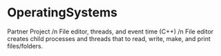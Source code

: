 # OperatingSystems
Partner Project /n
File editor, threads, and event time (C++) /n
File editor creates child processes and threads that to read, write, make, and print files/folders.
